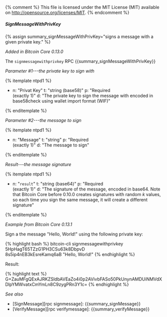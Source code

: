 {% comment %}
This file is licensed under the MIT License (MIT) available on
http://opensource.org/licenses/MIT.
{% endcomment %}

##### SignMessageWithPrivKey

{% assign summary_signMessageWithPrivKey="signs a message with a given private key." %}

*Added in Bitcoin Core 0.13.0*

The `signmessagewithprivkey` RPC {{summary_signMessageWithPrivKey}}

*Parameter #1---the private key to sign with*

{% itemplate ntpd1 %}
- n: "Privat Key"
  t: "string (base58)"
  p: "Required<br>(exactly 1)"
  d: "The private key to sign the message with encoded in base58check using wallet import format (WIF)"

{% enditemplate %}

*Parameter #2---the message to sign*

{% itemplate ntpd1 %}
- n: "Message"
  t: "string"
  p: "Required<br>(exactly 1)"
  d: "The message to sign"

{% enditemplate %}

*Result---the message signature*

{% itemplate ntpd1 %}
- n: "`result`"
  t: "string (base64)"
  p: "Required<br>(exactly 1)"
  d: "The signature of the message, encoded in base64.  Note that Bitcoin Core before 0.10.0 creates signatures with random *k* values, so each time you sign the same message, it will create a different signature"

{% enditemplate %}

*Example from Bitcoin Core 0.13.1*

Sign a the message "Hello, World!" using the following private key:

{% highlight bash %}
bitcoin-cli signmessagewithprivkey 5HpHagT65TZzG1PH3CSu63k8DbpvD\
8s5ip4nEB3kEsreKamq6aB "Hello, World!"
{% endhighlight %}

Result:

{% highlight text %}
G+ZauMFgQExAJRKZSldbAVEaZo4i0p2AVivbFASo50PkUnynAMDUiNMVdXDlpYMWvatxCmYmLn8C9zygPRn3Y1c=
{% endhighlight %}

*See also*

* [SignMessage][rpc signmessage]: {{summary_signMessage}}
* [VerifyMessage][rpc verifymessage]: {{summary_verifyMessage}}

